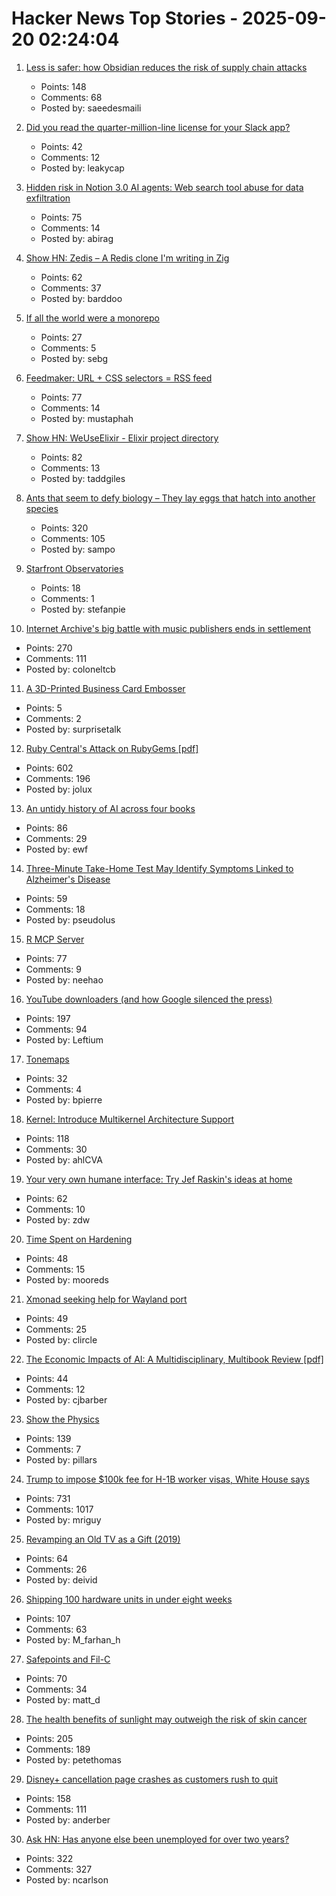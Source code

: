 # Hacker News Top Stories - 2025-09-20 02:24:04

1. [Less is safer: how Obsidian reduces the risk of supply chain attacks](https://obsidian.md/blog/less-is-safer/)
   - Points: 148
   - Comments: 68
   - Posted by: saeedesmaili

2. [Did you read the quarter-million-line license for your Slack app?](https://mastodon.mit.edu/@Eggfreckles/114825126857396420)
   - Points: 42
   - Comments: 12
   - Posted by: leakycap

3. [Hidden risk in Notion 3.0 AI agents: Web search tool abuse for data exfiltration](https://www.codeintegrity.ai/blog/notion)
   - Points: 75
   - Comments: 14
   - Posted by: abirag

4. [Show HN: Zedis – A Redis clone I'm writing in Zig](https://github.com/barddoo/zedis)
   - Points: 62
   - Comments: 37
   - Posted by: barddoo

5. [If all the world were a monorepo](https://jtibs.substack.com/p/if-all-the-world-were-a-monorepo)
   - Points: 27
   - Comments: 5
   - Posted by: sebg

6. [Feedmaker: URL + CSS selectors = RSS feed](https://feedmaker.fly.dev)
   - Points: 77
   - Comments: 14
   - Posted by: mustaphah

7. [Show HN: WeUseElixir - Elixir project directory](https://weuseelixir.com/)
   - Points: 82
   - Comments: 13
   - Posted by: taddgiles

8. [Ants that seem to defy biology – They lay eggs that hatch into another species](https://www.smithsonianmag.com/smart-news/these-ant-queens-seem-to-defy-biology-they-lay-eggs-that-hatch-into-another-species-180987292/)
   - Points: 320
   - Comments: 105
   - Posted by: sampo

9. [Starfront Observatories](https://starfront.space/)
   - Points: 18
   - Comments: 1
   - Posted by: stefanpie

10. [Internet Archive's big battle with music publishers ends in settlement](https://arstechnica.com/tech-policy/2025/09/internet-archives-big-battle-with-music-publishers-ends-in-settlement/)
   - Points: 270
   - Comments: 111
   - Posted by: coloneltcb

11. [A 3D-Printed Business Card Embosser](https://www.core77.com/posts/138492/A-3D-Printed-Business-Card-Embosser)
   - Points: 5
   - Comments: 2
   - Posted by: surprisetalk

12. [Ruby Central's Attack on RubyGems [pdf]](https://pup-e.com/goodbye-rubygems.pdf)
   - Points: 602
   - Comments: 196
   - Posted by: jolux

13. [An untidy history of AI across four books](https://hedgehogreview.com/issues/lessons-of-babel/articles/perplexity)
   - Points: 86
   - Comments: 29
   - Posted by: ewf

14. [Three-Minute Take-Home Test May Identify Symptoms Linked to Alzheimer's Disease](https://www.smithsonianmag.com/smart-news/three-minute-take-home-test-may-identify-symptoms-linked-to-alzheimers-disease-years-before-a-traditional-diagnosis-180987281/)
   - Points: 59
   - Comments: 18
   - Posted by: pseudolus

15. [R MCP Server](https://github.com/finite-sample/rmcp)
   - Points: 77
   - Comments: 9
   - Posted by: neehao

16. [YouTube downloaders (and how Google silenced the press)](https://windowsread.me/p/best-youtube-downloaders)
   - Points: 197
   - Comments: 94
   - Posted by: Leftium

17. [Tonemaps](https://mini.gmshaders.com/p/tonemaps)
   - Points: 32
   - Comments: 4
   - Posted by: bpierre

18. [Kernel: Introduce Multikernel Architecture Support](https://lwn.net/ml/all/20250918222607.186488-1-xiyou.wangcong@gmail.com/)
   - Points: 118
   - Comments: 30
   - Posted by: ahlCVA

19. [Your very own humane interface: Try Jef Raskin's ideas at home](https://arstechnica.com/gadgets/2025/09/your-very-own-humane-interface-try-jef-raskins-ideas-at-home/)
   - Points: 62
   - Comments: 10
   - Posted by: zdw

20. [Time Spent on Hardening](https://third-bit.com/2025/09/18/time-spent-on-hardening/)
   - Points: 48
   - Comments: 15
   - Posted by: mooreds

21. [Xmonad seeking help for Wayland port](https://xmonad.org/news/2023/10/06/wayland.html)
   - Points: 49
   - Comments: 25
   - Posted by: clircle

22. [The Economic Impacts of AI: A Multidisciplinary, Multibook Review [pdf]](https://kevinbryanecon.com/BryanAIBookReview.pdf)
   - Points: 44
   - Comments: 12
   - Posted by: cjbarber

23. [Show the Physics](https://interactivetextbooks.tudelft.nl/showthephysics/Introduction/About.html)
   - Points: 139
   - Comments: 7
   - Posted by: pillars

24. [Trump to impose $100k fee for H-1B worker visas, White House says](https://www.reuters.com/business/media-telecom/trump-mulls-adding-new-100000-fee-h-1b-visas-bloomberg-news-reports-2025-09-19/)
   - Points: 731
   - Comments: 1017
   - Posted by: mriguy

25. [Revamping an Old TV as a Gift (2019)](https://blog.davidv.dev/posts/revamping-an-old-tv-as-a-gift/)
   - Points: 64
   - Comments: 26
   - Posted by: deivid

26. [Shipping 100 hardware units in under eight weeks](https://farhanhossain.substack.com/p/how-we-shipped-100-hardware-units)
   - Points: 107
   - Comments: 63
   - Posted by: M_farhan_h

27. [Safepoints and Fil-C](https://fil-c.org/safepoints)
   - Points: 70
   - Comments: 34
   - Posted by: matt_d

28. [The health benefits of sunlight may outweigh the risk of skin cancer](https://www.economist.com/science-and-technology/2025/09/17/the-health-benefits-of-sunlight-may-outweigh-the-risk-of-skin-cancer)
   - Points: 205
   - Comments: 189
   - Posted by: petethomas

29. [Disney+ cancellation page crashes as customers rush to quit](https://creators.yahoo.com/lifestyle/story/disney-cancellation-page-crashes-as-customers-rush-to-quit-after-kimmel-suspension-033512277.html)
   - Points: 158
   - Comments: 111
   - Posted by: anderber

30. [Ask HN: Has anyone else been unemployed for over two years?](undefined)
   - Points: 322
   - Comments: 327
   - Posted by: ncarlson

